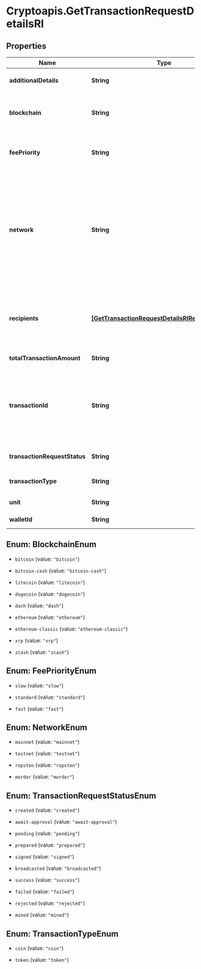 # Cryptoapis.GetTransactionRequestDetailsRI

## Properties

Name | Type | Description | Notes
------------ | ------------- | ------------- | -------------
**additionalDetails** | **String** | Defines an optional note for additional details. | 
**blockchain** | **String** | Represents the specific blockchain protocol name, e.g. Ethereum, Bitcoin, etc. | 
**feePriority** | **String** | Defines the priority for the fee, if it is \&quot;slow\&quot;, \&quot;standard\&quot; or \&quot;fast\&quot;. | 
**network** | **String** | Represents the name of the blockchain network used; blockchain networks are usually identical as technology and software, but they differ in data, e.g. - \&quot;mainnet\&quot; is the live network with actual data while networks like \&quot;testnet\&quot;, \&quot;ropsten\&quot; are test networks. | 
**recipients** | [**[GetTransactionRequestDetailsRIRecipientsInner]**](GetTransactionRequestDetailsRIRecipientsInner.md) | Represents a list of recipient addresses with the respective amounts. In account-based protocols like Ethereum there is only one address in this list. | 
**totalTransactionAmount** | **String** | Defines the total transaction amount. | 
**transactionId** | **String** | Represents the unique identifier of a transaction, i.e. it could be transactionId in UTXO-based protocols like Bitcoin, and transaction hash in Ethereum blockchain. | [optional] 
**transactionRequestStatus** | **String** | Defines the status of the transaction request, e.g. pending. | 
**transactionType** | **String** | Defines the transaction type, if it is for coins or tokens. | 
**unit** | **String** | Defines the unit of the amount. | 
**walletId** | **String** | Defines the unique ID of the Wallet. | 



## Enum: BlockchainEnum


* `bitcoin` (value: `"bitcoin"`)

* `bitcoin-cash` (value: `"bitcoin-cash"`)

* `litecoin` (value: `"litecoin"`)

* `dogecoin` (value: `"dogecoin"`)

* `dash` (value: `"dash"`)

* `ethereum` (value: `"ethereum"`)

* `ethereum-classic` (value: `"ethereum-classic"`)

* `xrp` (value: `"xrp"`)

* `zcash` (value: `"zcash"`)





## Enum: FeePriorityEnum


* `slow` (value: `"slow"`)

* `standard` (value: `"standard"`)

* `fast` (value: `"fast"`)





## Enum: NetworkEnum


* `mainnet` (value: `"mainnet"`)

* `testnet` (value: `"testnet"`)

* `ropsten` (value: `"ropsten"`)

* `mordor` (value: `"mordor"`)





## Enum: TransactionRequestStatusEnum


* `created` (value: `"created"`)

* `await-approval` (value: `"await-approval"`)

* `pending` (value: `"pending"`)

* `prepared` (value: `"prepared"`)

* `signed` (value: `"signed"`)

* `broadcasted` (value: `"broadcasted"`)

* `success` (value: `"success"`)

* `failed` (value: `"failed"`)

* `rejected` (value: `"rejected"`)

* `mined` (value: `"mined"`)





## Enum: TransactionTypeEnum


* `coin` (value: `"coin"`)

* `token` (value: `"token"`)




